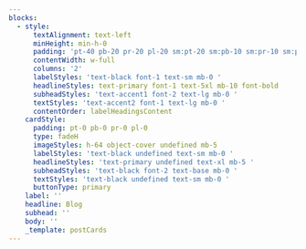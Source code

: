 ```yaml
---
blocks:
  - style:
      textAlignment: text-left
      minHeight: min-h-0
      padding: 'pt-40 pb-20 pr-20 pl-20 sm:pt-20 sm:pb-10 sm:pr-10 sm:pl-10'
      contentWidth: w-full
      columns: '2'
      labelStyles: 'text-black font-1 text-sm mb-0 '
      headlineStyles: text-primary font-1 text-5xl mb-10 font-bold
      subheadStyles: 'text-accent1 font-2 text-lg mb-0 '
      textStyles: 'text-accent2 font-1 text-lg mb-0 '
      contentOrder: labelHeadingsContent
    cardStyle:
      padding: pt-0 pb-0 pr-0 pl-0
      type: fadeH
      imageStyles: h-64 object-cover undefined mb-5
      labelStyles: 'text-black undefined text-sm mb-0 '
      headlineStyles: 'text-primary undefined text-xl mb-5 '
      subheadStyles: 'text-black font-2 text-base mb-0 '
      textStyles: 'text-black undefined text-sm mb-0 '
      buttonType: primary
    label: ''
    headline: Blog
    subhead: ''
    body: ''
    _template: postCards
---
```



